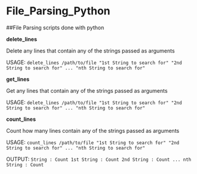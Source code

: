 # File_Parsing_Python

##File Parsing scripts done with python

**delete_lines**

Delete any lines that contain any of the strings passed as arguments

USAGE: ```delete_lines /path/to/file "1st String to search for" "2nd String to search for" ... "nth String to search for"```

**get_lines**

Get any lines that contain any of the strings passed as arguments

USAGE: ```delete_lines /path/to/file "1st String to search for" "2nd String to search for" ... "nth String to search for"```

**count_lines**

Count how many lines contain any of the strings passed as arguments

USAGE: ```count_lines /path/to/file "1st String to search for" "2nd String to search for" ... "nth String to search for"```

OUTPUT: ```String : Count
           1st String : Count
           2nd String : Count
           ...
           nth String : Count
           ```


